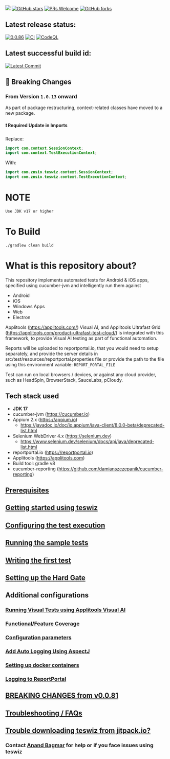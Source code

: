 [![](https://badges.frapsoft.com/os/v3/open-source.svg)](https://github.com/znsio/teswiz)
[![GitHub stars](https://img.shields.io/github/stars/znsio/teswiz.svg?style=flat)](https://github.com/znsio/teswiz/stargazers)
[ ![PRs Welcome](https://img.shields.io/badge/PRs-Welcome-brightgreen.svg?style=flat )](https://github.com/znsio/teswiz/pulls)
[![GitHub forks](https://img.shields.io/github/forks/znsio/teswiz.svg?style=social&label=Fork)](https://github.com/znsio/teswiz/network)

## Latest release status:
[![0.0.86](https://jitpack.io/v/znsio/teswiz.svg)](https://jitpack.io/#znsio/teswiz)
[![CI](https://github.com/znsio/teswiz/actions/workflows/Build_And_Run_Unit_Tests_CI.yml/badge.svg)](https://github.com/znsio/teswiz/actions/workflows/Build_And_Run_Unit_Tests_CI.yml)
[![CodeQL](https://github.com/znsio/teswiz/actions/workflows/codeql-analysis.yml/badge.svg)](https://github.com/znsio/teswiz/actions/workflows/codeql-analysis.yml)

## Latest successful build id:
[![Latest Commit](https://img.shields.io/badge/commit-0973617-blue.svg)](https://jitpack.io/#znsio/teswiz)

## 🚨 Breaking Changes

### From Version `1.0.13` onward

As part of package restructuring, context-related classes have moved to a new package.

#### ❗ Required Update in Imports

Replace:

```java
import com.context.SessionContext;
import com.context.TestExecutionContext;
```

With:

```java
import com.znsio.teswiz.context.SessionContext;
import com.znsio.teswiz.context.TestExecutionContext;
```

# NOTE

    Use JDK v17 or higher

# To Build
`./gradlew clean build`

# What is this repository about?

This repository implements automated tests for Android & iOS apps, specified using cucumber-jvm and intelligently run
them against

* Android
* iOS
* Windows Apps
* Web 
* Electron

Applitools (https://applitools.com/) Visual AI, and Applitools Ultrafast Grid (https://applitools.com/product-ultrafast-test-cloud/) is integrated with this framework, to provide
Visual AI testing as part of functional automation.

Reports will be uploaded to reportportal.io, that you would need to setup separately, and provide the server details in
src/test/resources/reportportal.properties file or provide the path to the file using this environment
variable: `REPORT_PORTAL_FILE`

Test can run on local browsers / devices, or against any cloud provider, such as HeadSpin, BrowserStack, SauceLabs, pCloudy.

## Tech stack used

* **JDK 17**
* cucumber-jvm (https://cucumber.io)
* Appium 2.x (https://appium.io) 
  * https://javadoc.io/doc/io.appium/java-client/8.0.0-beta/deprecated-list.html
* Selenium WebDriver 4.x (https://selenium.dev)
  * https://www.selenium.dev/selenium/docs/api/java/deprecated-list.html 
* reportportal.io (https://reportportal.io)
* Applitools (https://applitools.com)
* Build tool: gradle v8
* cucumber-reporting (https://github.com/damianszczepanik/cucumber-reporting)

## [Prerequisites](docs/Prerequisites-README.md)

## [Getting started using teswiz](docs/GettingStartedUsingTeswiz-README.md)

## [Configuring the test execution](docs/ConfiguringTestExecution-README.md)

## [Running the sample tests](docs/SampleTests-README.md)

## [Writing the first test](docs/WritingFirstTest-README.md)

## [Setting up the Hard Gate](./docs/HardGate.md)

## Additional configurations

### [Running Visual Tests using Applitools Visual AI](docs/RunningVisualTests-README.md)

### [Functional/Feature Coverage](docs/FeatureCoverage-README.md)

### [Configuration parameters](docs/ConfigurationParameters-README.md)

### [Add Auto Logging Using AspectJ](docs/AspectJLogging-README.md)

### [Setting up docker containers](docs/DockerSetup-README.md)

### [Logging to ReportPortal](docs/ReportPortal-README.md)

## [BREAKING CHANGES from v0.0.81](docs/BreakingChanges-README.md)

## [Troubleshooting / FAQs](docs/FAQs-README.md)

## [Trouble downloading teswiz from jitpack.io?](docs/teswizDownloadIssue.md)

### Contact [Anand Bagmar](https://twitter.com/BagmarAnand) for help or if you face issues using teswiz
